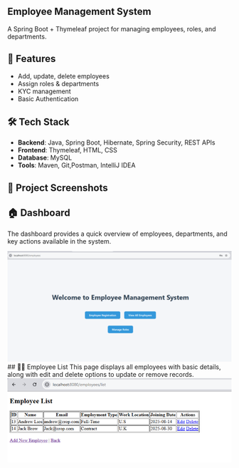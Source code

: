 ## Employee Management System

A Spring Boot + Thymeleaf project for managing employees, roles, and departments.    


## 📌 Features
- Add, update, delete employees
- Assign roles & departments
- KYC management
- Basic Authentication 

## 🛠️ Tech Stack
- **Backend**: Java, Spring Boot, Hibernate, Spring Security, REST APIs
- **Frontend**: Thymeleaf, HTML, CSS
- **Database**: MySQL
- **Tools**: Maven, Git,Postman, IntelliJ IDEA

## 📸 Project Screenshots
## 🏠 Dashboard
The dashboard provides a quick overview of employees, departments, and key actions available in the system.  

<img src="images/dashboard.PNG" alt="Dashboard" width="600"/>
## 👨‍💼 Employee List
This page displays all employees with basic details, along with edit and delete options to update or remove records. 

<img src="images/emplist.PNG" alt="Emp-List" width="600"/>

